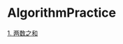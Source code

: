 # AlgorithmPractice

[1. 两数之和](https://github.com/Susiewest/AlgorithmPractice/blob/master/Array/1.%20%E4%B8%A4%E6%95%B0%E4%B9%8B%E5%92%8C)
